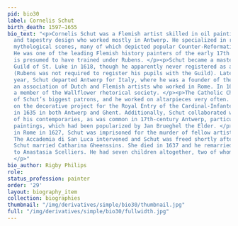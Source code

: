 ```yaml
---
pid: bio30
label: Cornelis Schut
birth_death: 1597–1655
bio_text: "<p>Cornelis Schut was a Flemish artist skilled in oil painting, engraving,
  and tapestry design who worked mostly in Antwerp. He specialized in religious and
  mythological scenes, many of which depicted popular Counter-Reformation subjects.
  He was one of the leading Flemish history painters of the early 17th century and
  is presumed to have trained under Rubens. </p><p>Schut became a master of the Antwerp
  Guild of St. Luke in 1618, though he apparently never registered as an apprentice
  (Rubens was not required to register his pupils with the Guild). Later that same
  year, Schut departed Antwerp for Italy, where he was a founder of the Bentvueghels,
  an association of Dutch and Flemish artists who worked in Rome. In 1630, he became
  a member of the Wallflower rhetorical society. </p><p>The Catholic Church was one
  of Schut’s biggest patrons, and he worked on altarpieces very often. He also worked
  on the decorative project for the Royal Entry of the Cardinal-Infante Ferdinand
  in 1635 in both Antwerp and Ghent. Additionally, Schut collaborated with several
  of his contemporaries, as was common in 17th-century Antwerp, particularly on garland
  paintings, which had been popularized by Jan Brueghel the Elder. </p><p>While working
  in Rome in 1627, Schut was imprisoned for the murder of fellow artist named Giusto.
  The Accademia di San Luca intervened and Schut was freed shortly after. In 1631,
  Schut married Catharina Gheenssins. She died in 1637 and he remarried the next year
  to Anastasia Scelliers. He had seven children altogether, two of whom died young.
  </p>"
bio_author: Rigby Philips
role:
status_profession: painter
order: '29'
layout: biography_item
collection: biographies
thumbnail: "/img/derivatives/simple/bio30/thumbnail.jpg"
full: "/img/derivatives/simple/bio30/fullwidth.jpg"
---
```

